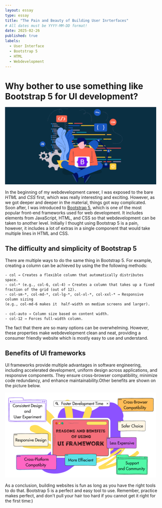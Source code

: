 ```yaml
---
layout: essay
type: essay
title: "The Pain and Beauty of Building User Inrterfaces" 
# All dates must be YYYY-MM-DD format!
date: 2025-02-26
published: true
labels:
  - User Interface
  - Bootstrap 5
  - HTML
  - Webdevelopment
---
```


# Why bother to use something like Bootstrap 5 for UI development?

<div class="text-center p-4">
  <img width="500px" src="../img/bootstrap5.png" class="img-thumbnail" alt="bootstrap5 img">
  
</div>

In the beginning of my webdevelopment career, I was exposed to the bare *HTML* and *CSS* first, which was really interesting and exciting. However, as we got deeper and deeper in the material, things got way complicated. Soon after, I was introduced to [Bootstrap 5](https://getbootstrap.com/docs/5.0/getting-started/introduction/), which is one of the most popular front-end frameworks used for web development. It includes elements from JavaScript, HTML, and CSS so that webdevelopment can be taken to another level. Initially I thought using Bootstrap 5 is a pain, however, it includes a lot of extras in a single component that would take multiple lines in HTML and CSS.

## The difficulty and simplicity of Bootstrap 5

There are multiple ways to do the same thing in Bootstrap 5. For example, creating a column can be achieved by using the the following methods:

```
- col → Creates a flexible column that automatically distributes space.
- col-* (e.g., col-6, col-4) → Creates a column that takes up a fixed fraction of the grid (out of 12).
- col-sm-*, col-md-*, col-lg-*, col-xl-*, col-xxl-* → Responsive column sizing 
(e.g., col-md-6 makes it  half-width on medium screens and larger).

- col-auto → Column size based on content width.
- col-12 → Forces full-width column.
``` 

The fact that there are so many options can be overwhelming. However, these properties make webdevelopment clean and neat, providing a consumer friendly website which is mostly easy to use and understand.

## Benefits of UI frameworks 

UI frameworks provide multiple advantages in software engineering, including accelerated development, uniform design across applications, and responsive components. They ensure cross-browser compatibility, minimize code redundancy, and enhance maintainability.Other benefits are shown on the picture below.

<img width="500px" class="rounded img-thumbnail text-center p-4 " src="../img/uiFrameworks.png">

As a conclusion, building websites is fun as long as you have the right tools to do that. Bootstrap 5 is a perfect and easy tool to use. Remember, practice makes perfect, and don't pull your hair too hard if you cannot get it right for the first time:)
